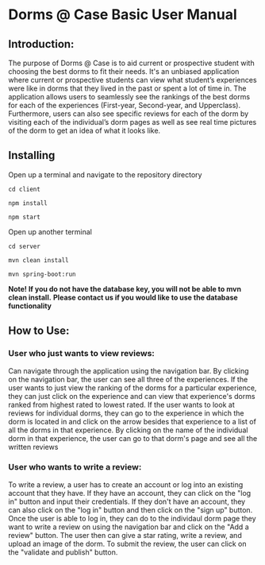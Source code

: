 # Dorms @ Case Basic User Manual

## Introduction: 
The purpose of Dorms @ Case is to aid current or prospective student with choosing the best dorms to fit their needs. It's an unbiased application where current or prospective students can view what student’s experiences were like in dorms that they lived in the past or spent a lot of time in. The application allows users to seamlessly see the rankings of the best dorms for each of the experiences (First-year, Second-year, and Upperclass). Furthermore, users can also see specific reviews for each of the dorm by visiting each of the individual’s dorm pages as well as see real time pictures of the dorm to get an idea of what it looks like.

## Installing 
Open up a terminal and navigate to the repository directory
```
cd client
```

```
npm install
```
```
npm start
```

Open up another terminal
```
cd server
```

```
mvn clean install
```
```
mvn spring-boot:run
```
**Note! If you do not have the database key, you will not be able to mvn clean install.**
**Please contact us if you would like to use the database functionality**

## How to Use:

### User who just wants to view reviews: 
Can navigate through the application using the navigation bar. By clicking on the navigation bar, the user can see all three of the experiences. If the user wants to just view the ranking of the dorms for a particular experience, they can just click on the experience and can view that experience's dorms ranked from highest rated to lowest rated. If the user wants to look at reviews for individual dorms, they can go to the experience in which the dorm is located in and click on the arrow besides that experience to a list of all the dorms in that experience. By clicking on the name of the individual dorm in that experience, the user can go to that dorm's page and see all the written reviews
  
### User who wants to write a review: 
To write a review, a user has to create an account or log into an existing account that they have. If they have an account, they can click on the "log in" button and input their credentials. If they don't have an account, they can also click on the "log in" button and then click on the "sign up" button. Once the user is able to log in, they can do to the individaul dorm page they want to write a review on using the navigation bar and click on the "Add a review" button. The user then can give a star rating, write a review, and upload an image of the dorm. To submit the review, the user can click on the "validate and publish" button.
  
